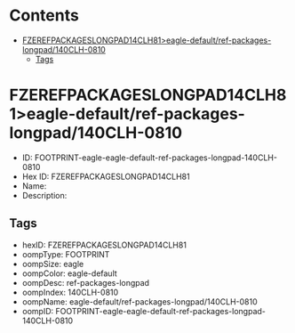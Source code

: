 



Contents
========

* [FZEREFPACKAGESLONGPAD14CLH81>eagle-default/ref-packages-longpad/140CLH-0810](#fzerefpackageslongpad14clh81eagle-defaultref-packages-longpad140clh-0810)
	* [Tags](#tags)

# FZEREFPACKAGESLONGPAD14CLH81>eagle-default/ref-packages-longpad/140CLH-0810

- ID: FOOTPRINT-eagle-eagle-default-ref-packages-longpad-140CLH-0810
- Hex ID: FZEREFPACKAGESLONGPAD14CLH81
- Name: 
- Description: 

## Tags

- hexID: FZEREFPACKAGESLONGPAD14CLH81
- oompType: FOOTPRINT
- oompSize: eagle
- oompColor: eagle-default
- oompDesc: ref-packages-longpad
- oompIndex: 140CLH-0810
- oompName: eagle-default/ref-packages-longpad/140CLH-0810
- oompID: FOOTPRINT-eagle-eagle-default-ref-packages-longpad-140CLH-0810
